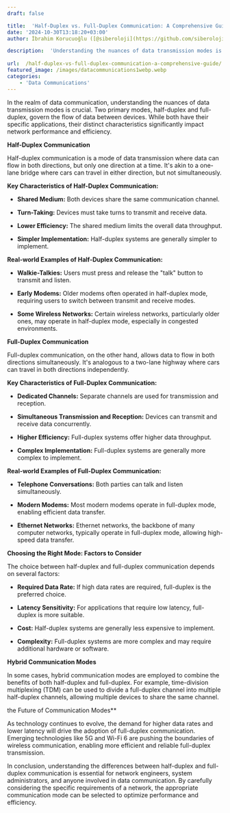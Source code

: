 ```yaml
---
draft: false

title:  'Half-Duplex vs. Full-Duplex Communication: A Comprehensive Guide'
date: '2024-10-30T13:18:20+03:00'
author: İbrahim Korucuoğlu ([@siberoloji](https://github.com/siberoloji))

description:  'Understanding the nuances of data transmission modes is crucial. Two primary modes, half-duplex and full-duplex, govern the flow of data between devices.' 
 
url:  /half-duplex-vs-full-duplex-communication-a-comprehensive-guide/
featured_image: /images/datacommunications1webp.webp
categories:
    - 'Data Communications'
---
```



In the realm of data communication, understanding the nuances of data transmission modes is crucial. Two primary modes, half-duplex and full-duplex, govern the flow of data between devices. While both have their specific applications, their distinct characteristics significantly impact network performance and efficiency.



**Half-Duplex Communication**



Half-duplex communication is a mode of data transmission where data can flow in both directions, but only one direction at a time. It's akin to a one-lane bridge where cars can travel in either direction, but not simultaneously.



**Key Characteristics of Half-Duplex Communication:**


* **Shared Medium:** Both devices share the same communication channel.

* **Turn-Taking:** Devices must take turns to transmit and receive data.

* **Lower Efficiency:** The shared medium limits the overall data throughput.

* **Simpler Implementation:** Half-duplex systems are generally simpler to implement.




**Real-world Examples of Half-Duplex Communication:**


* **Walkie-Talkies:** Users must press and release the "talk" button to transmit and listen.

* **Early Modems:** Older modems often operated in half-duplex mode, requiring users to switch between transmit and receive modes.

* **Some Wireless Networks:** Certain wireless networks, particularly older ones, may operate in half-duplex mode, especially in congested environments.




**Full-Duplex Communication**



Full-duplex communication, on the other hand, allows data to flow in both directions simultaneously. It's analogous to a two-lane highway where cars can travel in both directions independently.



**Key Characteristics of Full-Duplex Communication:**


* **Dedicated Channels:** Separate channels are used for transmission and reception.

* **Simultaneous Transmission and Reception:** Devices can transmit and receive data concurrently.

* **Higher Efficiency:** Full-duplex systems offer higher data throughput.

* **Complex Implementation:** Full-duplex systems are generally more complex to implement.




**Real-world Examples of Full-Duplex Communication:**


* **Telephone Conversations:** Both parties can talk and listen simultaneously.

* **Modern Modems:** Most modern modems operate in full-duplex mode, enabling efficient data transfer.

* **Ethernet Networks:** Ethernet networks, the backbone of many computer networks, typically operate in full-duplex mode, allowing high-speed data transfer.




**Choosing the Right Mode: Factors to Consider**



The choice between half-duplex and full-duplex communication depends on several factors:


* **Required Data Rate:** If high data rates are required, full-duplex is the preferred choice.

* **Latency Sensitivity:** For applications that require low latency, full-duplex is more suitable.

* **Cost:** Half-duplex systems are generally less expensive to implement.

* **Complexity:** Full-duplex systems are more complex and may require additional hardware or software.




**Hybrid Communication Modes**



In some cases, hybrid communication modes are employed to combine the benefits of both half-duplex and full-duplex. For example, time-division multiplexing (TDM) can be used to divide a full-duplex channel into multiple half-duplex channels, allowing multiple devices to share the same channel.



the Future of Communication Modes**



As technology continues to evolve, the demand for higher data rates and lower latency will drive the adoption of full-duplex communication. Emerging technologies like 5G and Wi-Fi 6 are pushing the boundaries of wireless communication, enabling more efficient and reliable full-duplex transmission.



In conclusion, understanding the differences between half-duplex and full-duplex communication is essential for network engineers, system administrators, and anyone involved in data communication. By carefully considering the specific requirements of a network, the appropriate communication mode can be selected to optimize performance and efficiency.

